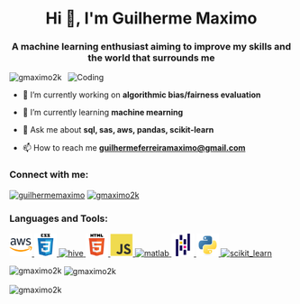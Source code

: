 <h1 align="center">Hi 👋, I'm Guilherme Maximo</h1>
<h3 align="center">A machine learning enthusiast aiming to improve my skills and the world that surrounds me</h3>
<img align="right" alt="Coding" width="400" src="https://i.pinimg.com/originals/6b/00/39/6b0039ec6d675b764f9b9c013450fbcb.gif”>

<p align="left"> <img src="https://komarev.com/ghpvc/?username=gmaximo2k&label=Profile%20views&color=0e75b6&style=flat" alt="gmaximo2k" /> </p>

- 🤖 I’m currently working on **algorithmic bias/fairness evaluation**

- 🌱 I’m currently learning **machine mearning**

- 💬 Ask me about **sql, sas, aws, pandas, scikit-learn**

- 📫 How to reach me **guilhermeferreiramaximo@gmail.com**

<h3 align="left">Connect with me:</h3>
<p align="left">
<a href="https://linkedin.com/in/guilhermemaximo" target="blank"><img align="center" src="https://raw.githubusercontent.com/rahuldkjain/github-profile-readme-generator/master/src/images/icons/Social/linked-in-alt.svg" alt="guilhermemaximo" height="30" width="40" /></a>
<a href="https://kaggle.com/gmaximo2k" target="blank"><img align="center" src="https://raw.githubusercontent.com/rahuldkjain/github-profile-readme-generator/master/src/images/icons/Social/kaggle.svg" alt="gmaximo2k" height="30" width="40" /></a>
</p>

<h3 align="left">Languages and Tools:</h3>
<p align="left"> <a href="https://aws.amazon.com" target="_blank" rel="noreferrer"> <img src="https://raw.githubusercontent.com/devicons/devicon/master/icons/amazonwebservices/amazonwebservices-original-wordmark.svg" alt="aws" width="40" height="40"/> </a> <a href="https://www.w3schools.com/css/" target="_blank" rel="noreferrer"> <img src="https://raw.githubusercontent.com/devicons/devicon/master/icons/css3/css3-original-wordmark.svg" alt="css3" width="40" height="40"/> </a> <a href="https://hive.apache.org/" target="_blank" rel="noreferrer"> <img src="https://www.vectorlogo.zone/logos/apache_hive/apache_hive-icon.svg" alt="hive" width="40" height="40"/> </a> <a href="https://www.w3.org/html/" target="_blank" rel="noreferrer"> <img src="https://raw.githubusercontent.com/devicons/devicon/master/icons/html5/html5-original-wordmark.svg" alt="html5" width="40" height="40"/> </a> <a href="https://developer.mozilla.org/en-US/docs/Web/JavaScript" target="_blank" rel="noreferrer"> <img src="https://raw.githubusercontent.com/devicons/devicon/master/icons/javascript/javascript-original.svg" alt="javascript" width="40" height="40"/> </a> <a href="https://www.mathworks.com/" target="_blank" rel="noreferrer"> <img src="https://upload.wikimedia.org/wikipedia/commons/2/21/Matlab_Logo.png" alt="matlab" width="40" height="40"/> </a> <a href="https://pandas.pydata.org/" target="_blank" rel="noreferrer"> <img src="https://raw.githubusercontent.com/devicons/devicon/2ae2a900d2f041da66e950e4d48052658d850630/icons/pandas/pandas-original.svg" alt="pandas" width="40" height="40"/> </a> <a href="https://www.python.org" target="_blank" rel="noreferrer"> <img src="https://raw.githubusercontent.com/devicons/devicon/master/icons/python/python-original.svg" alt="python" width="40" height="40"/> </a> <a href="https://scikit-learn.org/" target="_blank" rel="noreferrer"> <img src="https://upload.wikimedia.org/wikipedia/commons/0/05/Scikit_learn_logo_small.svg" alt="scikit_learn" width="40" height="40"/> </a> </p>

<p><img align="left" src="https://github-readme-stats.vercel.app/api/top-langs?username=gmaximo2k&show_icons=true&locale=en&layout=compact" alt="gmaximo2k" /></p>

<p>&nbsp;<img align="center" src="https://github-readme-stats.vercel.app/api?username=gmaximo2k&show_icons=true&locale=en" alt="gmaximo2k" /></p>

<p><img align="center" src="https://github-readme-streak-stats.herokuapp.com/?user=gmaximo2k&" alt="gmaximo2k" /></p>
